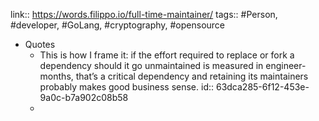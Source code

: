 ---
---

link:: https://words.filippo.io/full-time-maintainer/
tags:: #Person, #developer, #GoLang, #cryptography, #opensource

- Quotes
	- This is how I frame it: if the effort required to replace or fork a dependency should it go unmaintained is measured in engineer-months, that’s a critical dependency and retaining its maintainers probably makes good business sense.
	  id:: 63dca285-6f12-453e-9a0c-b7a902c08b58
	-